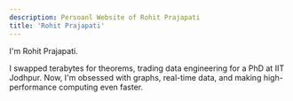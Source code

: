 ```yaml
---
description: Persoanl Website of Rohit Prajapati
title: 'Rohit Prajapati'
---
```

I'm Rohit Prajapati. 

I swapped terabytes for theorems, trading data engineering for a PhD at IIT Jodhpur. Now, I'm obsessed with graphs, real-time data, and making high-performance computing even faster.


